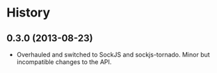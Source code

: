 History
=======

0.3.0 (2013-08-23)
------------------

- Overhauled and switched to SockJS and sockjs-tornado. Minor but
  incompatible changes to the API.



